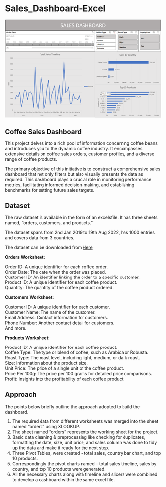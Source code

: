 # Sales_Dashboard-Excel

![](https://github.com/imran-basha-s/Sales_Dashboard-Excel/blob/main/sales_dashboard.png)

## Coffee Sales Dashboard

This project delves into a rich pool of information concerning coffee beans and 
introduces you to the dynamic coffee industry. It encompasses extensive details 
on coffee sales orders, customer profiles, and a diverse range of coffee products.

The primary objective of this initiative is to construct a comprehensive sales 
dashboard that not only filters but also visually presents the data as required. This 
dashboard plays a crucial role in monitoring performance metrics, facilitating 
informed decision-making, and establishing benchmarks for setting future sales 
targets.

## Dataset

The raw dataset is available in the form of an excelsfile. It has three sheets named, 
“orders, customers, and products.”

The dataset spans from 2nd Jan 2019 to 19th Aug 2022, has 1000 entries and covers
data from 3 countries.

The dataset can be downloaded from [Here](https://www.kaggle.com/datasets/saadharoon27/coffee-bean-sales-raw-dataset/data)

**Orders Worksheet:**

Order ID: A unique identifier for each coffee order.<br>
Order Date: The date when the order was placed.<br>
Customer ID: An identifier linking the order to a specific customer.<br>
Product ID: A unique identifier for each coffee product.<br>
Quantity: The quantity of the coffee product ordered.<br>

**Customers Worksheet:**

Customer ID: A unique identifier for each customer.<br>
Customer Name: The name of the customer.<br>
Email Address: Contact information for customers.<br>
Phone Number: Another contact detail for customers.<br>
And more.<br>

**Products Worksheet:**

Product ID: A unique identifier for each coffee product.<br>
Coffee Type: The type or blend of coffee, such as Arabica or Robusta.<br>
Roast Type: The roast level, including light, medium, or dark roast.<br>
Size: Information about the product size.<br>
Unit Price: The price of a single unit of the coffee product.<br>
Price Per 100g: The price per 100 grams for detailed price comparisons.<br>
Profit: Insights into the profitability of each coffee product.<br>

## Approach

The points below briefly outline the approach adopted to build the dashboard.

1. The required data from different worksheets was merged into the sheet 
named “orders” using XLOOKUP.<br>
2. The sheet named “orders” represents the working sheet for the project.<br>
3. Basic data cleaning & preprocessing like checking for duplicates, 
formatting the date, size, unit price, and sales column was done to tidy up 
the data and make it ready for the next step.<br>
4. Three Pivot Tables, were created - total sales, country bar chart, and top 10 
products.<br>
5. Correspondingly the pivot charts named – total sales timeline, sales by 
country, and top 10 products were generated.<br>
6. All the necessary charts along with timeline and slicers were combined to 
develop a dashboard within the same excel file.<br>

